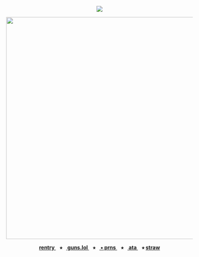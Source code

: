 <div align="center">
  
  <a href="">![](https://komarev.com/ghpvc/?username=toemuncher3000&color=6e9190&label=ivantill+fans&base=8970)</a>

</div>
<p align="center"> <img width="600" height="600" src="https://github.com/user-attachments/assets/e714193d-ab5d-42c7-9ade-dd62e67a84a1" </p>


<p align="center"><b><a href="https://rentry.co/enjin-"> rentry </a>⠀⭑⠀<a href="https://guns.lol/ivanz"> guns.lol </a>⠀⭑⠀<a href="https://pronouns.cc/@ivanz"> ▪ prns </a>⠀⭑⠀<a href="https://blccm.atabook.org/"> ata </a>⠀⭑  <a href="https://anton-ivanov.straw.page//">  straw </a>


